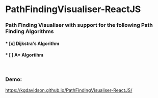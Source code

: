# PathFindingVisualiser-ReactJS

### Path Finding Visualiser with support for the following Path Finding Algorithms
#### * [x] Dijkstra's Algorithm
#### * [ ] A* Algortihm

</br>

### Demo: 
https://kgdavidson.github.io/PathFindingVisualiser-ReactJS/
